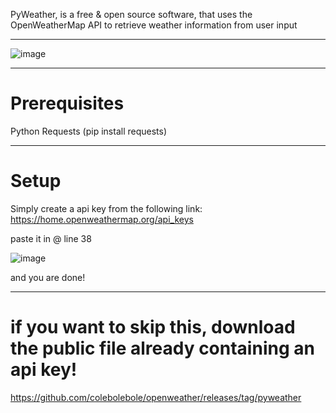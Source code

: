 PyWeather, is a free & open source software, that uses the OpenWeatherMap API to retrieve weather information from user input

---
![image](https://github.com/colebolebole/openweather/assets/88512222/44244110-3167-4f31-afb2-5c7e022eab1c)

---
# Prerequisites  
Python
Requests (pip install requests)

---
# Setup

Simply create a api key from the following link: https://home.openweathermap.org/api_keys

paste it in @ line 38

![image](https://github.com/colebolebole/openweather/assets/88512222/16d9d12e-ebfe-4892-b5a0-73ee1049b436)

and you are done!

---

# if you want to skip this, download the public file already containing an api key! 
https://github.com/colebolebole/openweather/releases/tag/pyweather


